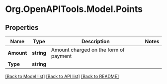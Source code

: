 # Org.OpenAPITools.Model.Points

## Properties

Name | Type | Description | Notes
------------ | ------------- | ------------- | -------------
**Amount** | **string** | Amount charged on the form of payment | 
**Type** | **string** |  | 

[[Back to Model list]](../README.md#documentation-for-models) [[Back to API list]](../README.md#documentation-for-api-endpoints) [[Back to README]](../README.md)

